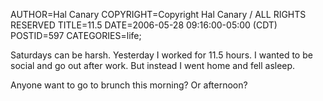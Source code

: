 AUTHOR=Hal Canary
COPYRIGHT=Copyright Hal Canary / ALL RIGHTS RESERVED
TITLE=11.5
DATE=2006-05-28 09:16:00-05:00 (CDT)
POSTID=597
CATEGORIES=life;

Saturdays can be harsh. Yesterday I worked for 11.5 hours. I wanted to be social and go out after work. But instead I went home and fell asleep.

Anyone want to go to brunch this morning? Or afternoon?
